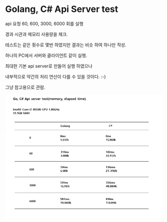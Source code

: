 

# Golang, C# Api Server test

api 요청 60, 600, 3000, 6000 회를 실행

경과 시관과 메모리 사용량을 체크.

테스트는 같은 횟수로 몇번 하였지만 결과는 비슷 하여 하나만 작성.

하나의 PC에서 서버와 클라이언트 같이 실행.

최대한 기본 api server로 만들어 실행 하였으나

내부적으로 약간의 처리 연산이 다를 수 있을 것이다. :-)

그냥 참고용으로 관람.

<img src="https://github.com/nosoogja/ApiServerTest/blob/master/result.png"/>




